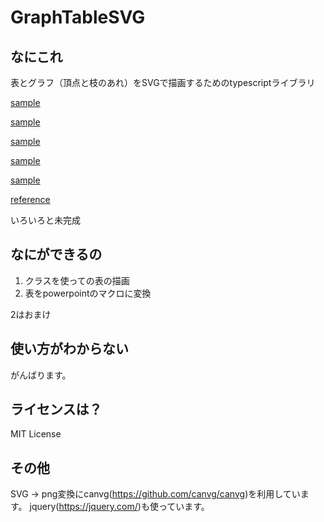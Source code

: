 
# GraphTableSVG

## なにこれ
表とグラフ（頂点と枝のあれ）をSVGで描画するためのtypescriptライブラリ

[sample](https://mklemma.github.io/GraphTableSVG/graph_sample1/sample.html "graph_sample1")

[sample](https://mklemma.github.io/GraphTableSVG/graph_sample2/sample.html "graph_sample2")

[sample](https://mklemma.github.io/GraphTableSVG/graph_sample3/sample.html "graph_sample3")

[sample](https://mklemma.github.io/GraphTableSVG/table_sample1/sample.html "table_sample1")

[sample](https://mklemma.github.io/GraphTableSVG/table_sample2/sample.html "table_sample2")


[reference](https://mklemma.github.io/GraphTableSVG/typedoc/index.html "reference")


いろいろと未完成

## なにができるの
1. クラスを使っての表の描画
2. 表をpowerpointのマクロに変換

2はおまけ

## 使い方がわからない
がんばります。

## ライセンスは？
MIT License

## その他
SVG -> png変換にcanvg(https://github.com/canvg/canvg)を利用しています。
jquery(https://jquery.com/)も使っています。